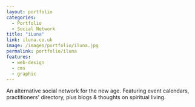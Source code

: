 ```yaml
---
layout: portfolio
categories: 
  - Portfolio
  - Social Network
title: "iLuna"
link: iluna.co.uk
image: /images/portfolio/iluna.jpg
permalink: portfolio/iluna
features:
  - web-design
  - cms
  - graphic
---
```


An alternative social network for the new age. Featuring event calendars, practitioners' directory, plus blogs & thoughts on spiritual living.